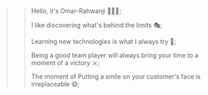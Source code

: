 >> Hello, it's Omar-Rahwanji 👨🏻‍💻;
>> 
>> I like discovering what's behind the limits 🎭;
>> 
>> Learning new technologies is what I always try 🔄;
>> 
>> Being a good team player will always bring your time to a moment of a victory ⚔;
>> 
>> The moment of Putting a smile on your customer's face is irreplaceable 😄;
